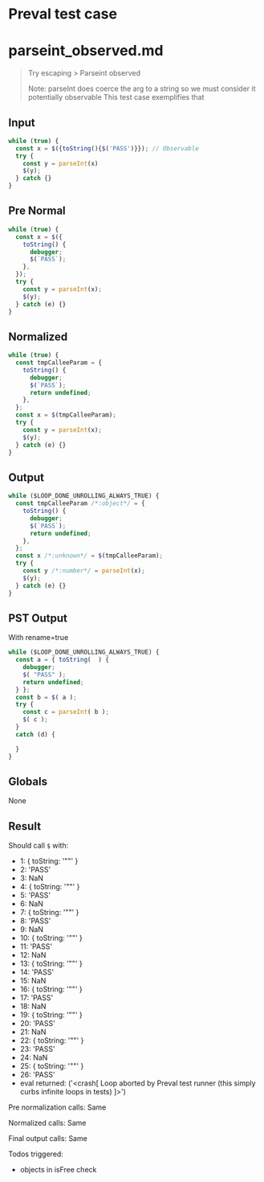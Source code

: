 # Preval test case

# parseint_observed.md

> Try escaping > Parseint observed
>
> Note: parseInt does coerce the arg to a string so we must consider it potentially observable
> This test case exemplifies that

## Input

`````js filename=intro
while (true) {
  const x = $({toString(){$('PASS')}}); // Observable
  try {
    const y = parseInt(x)
    $(y);
  } catch {}
}
`````

## Pre Normal


`````js filename=intro
while (true) {
  const x = $({
    toString() {
      debugger;
      $(`PASS`);
    },
  });
  try {
    const y = parseInt(x);
    $(y);
  } catch (e) {}
}
`````

## Normalized


`````js filename=intro
while (true) {
  const tmpCalleeParam = {
    toString() {
      debugger;
      $(`PASS`);
      return undefined;
    },
  };
  const x = $(tmpCalleeParam);
  try {
    const y = parseInt(x);
    $(y);
  } catch (e) {}
}
`````

## Output


`````js filename=intro
while ($LOOP_DONE_UNROLLING_ALWAYS_TRUE) {
  const tmpCalleeParam /*:object*/ = {
    toString() {
      debugger;
      $(`PASS`);
      return undefined;
    },
  };
  const x /*:unknown*/ = $(tmpCalleeParam);
  try {
    const y /*:number*/ = parseInt(x);
    $(y);
  } catch (e) {}
}
`````

## PST Output

With rename=true

`````js filename=intro
while ($LOOP_DONE_UNROLLING_ALWAYS_TRUE) {
  const a = { toString(  ) {
    debugger;
    $( "PASS" );
    return undefined;
  } };
  const b = $( a );
  try {
    const c = parseInt( b );
    $( c );
  }
  catch (d) {

  }
}
`````

## Globals

None

## Result

Should call `$` with:
 - 1: { toString: '"<function>"' }
 - 2: 'PASS'
 - 3: NaN
 - 4: { toString: '"<function>"' }
 - 5: 'PASS'
 - 6: NaN
 - 7: { toString: '"<function>"' }
 - 8: 'PASS'
 - 9: NaN
 - 10: { toString: '"<function>"' }
 - 11: 'PASS'
 - 12: NaN
 - 13: { toString: '"<function>"' }
 - 14: 'PASS'
 - 15: NaN
 - 16: { toString: '"<function>"' }
 - 17: 'PASS'
 - 18: NaN
 - 19: { toString: '"<function>"' }
 - 20: 'PASS'
 - 21: NaN
 - 22: { toString: '"<function>"' }
 - 23: 'PASS'
 - 24: NaN
 - 25: { toString: '"<function>"' }
 - 26: 'PASS'
 - eval returned: ('<crash[ Loop aborted by Preval test runner (this simply curbs infinite loops in tests) ]>')

Pre normalization calls: Same

Normalized calls: Same

Final output calls: Same

Todos triggered:
- objects in isFree check